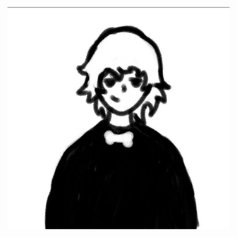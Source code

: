 ![大家啊](https://raw.githubusercontent.com/q8a6u/Picture/imgs/imgsQQ%E5%9B%BE%E7%89%8720210602105841.jpg)